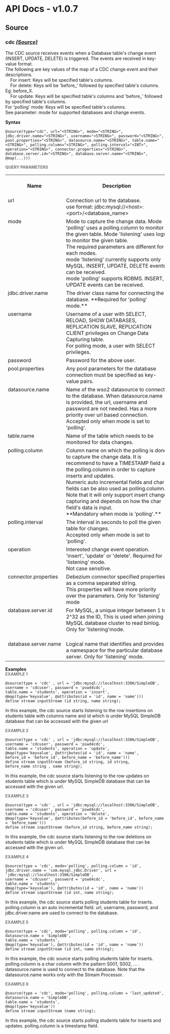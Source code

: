 # API Docs - v1.0.7

## Source

### cdc *<a target="_blank" href="https://siddhi.io/en/v4.x/docs/query-guide/#source">(Source)</a>*

<p style="word-wrap: break-word">The CDC source receives events when a Database table's change event (INSERT, UPDATE, DELETE) is triggered. The events are received in key-value format.<br>The following are key values of the map of a CDC change event and their descriptions.<br>&nbsp;&nbsp;&nbsp;&nbsp;For insert: Keys will be specified table's columns.<br>&nbsp;&nbsp;&nbsp;&nbsp;For delete: Keys will be 'before_' followed by specified table's columns. Eg: before_X.<br>&nbsp;&nbsp;&nbsp;&nbsp;For update: Keys will be specified table's columns and 'before_' followed by specified table's columns.<br>For 'polling' mode: Keys will be specified table's columns.<br>See parameter: mode for supported databases and change events.</p>

<span id="syntax" class="md-typeset" style="display: block; font-weight: bold;">Syntax</span>
```
@source(type="cdc", url="<STRING>", mode="<STRING>", jdbc.driver.name="<STRING>", username="<STRING>", password="<STRING>", pool.properties="<STRING>", datasource.name="<STRING>", table.name="<STRING>", polling.column="<STRING>", polling.interval="<INT>", operation="<STRING>", connector.properties="<STRING>", database.server.id="<STRING>", database.server.name="<STRING>", @map(...)))
```

<span id="query-parameters" class="md-typeset" style="display: block; color: rgba(0, 0, 0, 0.54); font-size: 12.8px; font-weight: bold;">QUERY PARAMETERS</span>
<table>
    <tr>
        <th>Name</th>
        <th style="min-width: 20em">Description</th>
        <th>Default Value</th>
        <th>Possible Data Types</th>
        <th>Optional</th>
        <th>Dynamic</th>
    </tr>
    <tr>
        <td style="vertical-align: top">url</td>
        <td style="vertical-align: top; word-wrap: break-word">Connection url to the database.<br>use format: jdbc:mysql://&lt;host&gt;:&lt;port&gt;/&lt;database_name&gt; </td>
        <td style="vertical-align: top"></td>
        <td style="vertical-align: top">STRING</td>
        <td style="vertical-align: top">No</td>
        <td style="vertical-align: top">No</td>
    </tr>
    <tr>
        <td style="vertical-align: top">mode</td>
        <td style="vertical-align: top; word-wrap: break-word">Mode to capture the change data. Mode 'polling' uses a polling.column to monitor the given table. Mode 'listening' uses logs to monitor the given table.<br>The required parameters are different for each modes.<br>mode 'listening' currently supports only MySQL. INSERT, UPDATE, DELETE events can be received.<br>mode 'polling' supports RDBMS. INSERT, UPDATE events can be received.</td>
        <td style="vertical-align: top">listening</td>
        <td style="vertical-align: top">STRING</td>
        <td style="vertical-align: top">Yes</td>
        <td style="vertical-align: top">No</td>
    </tr>
    <tr>
        <td style="vertical-align: top">jdbc.driver.name</td>
        <td style="vertical-align: top; word-wrap: break-word">The driver class name for connecting the database. **Required for 'polling' mode.**</td>
        <td style="vertical-align: top"><Empty_String></td>
        <td style="vertical-align: top">STRING</td>
        <td style="vertical-align: top">Yes</td>
        <td style="vertical-align: top">No</td>
    </tr>
    <tr>
        <td style="vertical-align: top">username</td>
        <td style="vertical-align: top; word-wrap: break-word">Username of a user with SELECT, RELOAD, SHOW DATABASES, REPLICATION SLAVE, REPLICATION CLIENT privileges on Change Data Capturing table.<br>For polling mode, a user with SELECT privileges.</td>
        <td style="vertical-align: top"></td>
        <td style="vertical-align: top">STRING</td>
        <td style="vertical-align: top">No</td>
        <td style="vertical-align: top">No</td>
    </tr>
    <tr>
        <td style="vertical-align: top">password</td>
        <td style="vertical-align: top; word-wrap: break-word">Password for the above user.</td>
        <td style="vertical-align: top"></td>
        <td style="vertical-align: top">STRING</td>
        <td style="vertical-align: top">No</td>
        <td style="vertical-align: top">No</td>
    </tr>
    <tr>
        <td style="vertical-align: top">pool.properties</td>
        <td style="vertical-align: top; word-wrap: break-word">Any pool parameters for the database connection must be specified as key-value pairs.</td>
        <td style="vertical-align: top"><Empty_String></td>
        <td style="vertical-align: top">STRING</td>
        <td style="vertical-align: top">Yes</td>
        <td style="vertical-align: top">No</td>
    </tr>
    <tr>
        <td style="vertical-align: top">datasource.name</td>
        <td style="vertical-align: top; word-wrap: break-word">Name of the wso2 datasource to connect to the database. When datasource.name is provided, the url, username and password are not needed. Has a more priority over url based connection.<br>Accepted only when mode is set to 'polling'.</td>
        <td style="vertical-align: top"><Empty_String></td>
        <td style="vertical-align: top">STRING</td>
        <td style="vertical-align: top">Yes</td>
        <td style="vertical-align: top">No</td>
    </tr>
    <tr>
        <td style="vertical-align: top">table.name</td>
        <td style="vertical-align: top; word-wrap: break-word">Name of the table which needs to be monitored for data changes.</td>
        <td style="vertical-align: top"></td>
        <td style="vertical-align: top">STRING</td>
        <td style="vertical-align: top">No</td>
        <td style="vertical-align: top">No</td>
    </tr>
    <tr>
        <td style="vertical-align: top">polling.column</td>
        <td style="vertical-align: top; word-wrap: break-word">Column name on which the polling is done to capture the change data. It is recommend to have a TIMESTAMP field as the polling.column in order to capture inserts and updates.<br>Numeric auto incremental fields and char fields can be also used as polling.column. Note that it will only support insert change capturing and depends on how the char field's data is input.<br>**Mandatory when mode is 'polling'.**</td>
        <td style="vertical-align: top"><Empty_String></td>
        <td style="vertical-align: top">STRING</td>
        <td style="vertical-align: top">Yes</td>
        <td style="vertical-align: top">No</td>
    </tr>
    <tr>
        <td style="vertical-align: top">polling.interval</td>
        <td style="vertical-align: top; word-wrap: break-word">The interval in seconds to poll the given table for changes.<br>Accepted only when mode is set to 'polling'.</td>
        <td style="vertical-align: top">1</td>
        <td style="vertical-align: top">INT</td>
        <td style="vertical-align: top">Yes</td>
        <td style="vertical-align: top">No</td>
    </tr>
    <tr>
        <td style="vertical-align: top">operation</td>
        <td style="vertical-align: top; word-wrap: break-word">Interested change event operation. 'insert', 'update' or 'delete'. Required for 'listening' mode.<br>Not case sensitive.</td>
        <td style="vertical-align: top"></td>
        <td style="vertical-align: top">STRING</td>
        <td style="vertical-align: top">No</td>
        <td style="vertical-align: top">No</td>
    </tr>
    <tr>
        <td style="vertical-align: top">connector.properties</td>
        <td style="vertical-align: top; word-wrap: break-word">Debezium connector specified properties as a comma separated string. <br>This properties will have more priority over the parameters. Only for 'listening' mode</td>
        <td style="vertical-align: top">Empty_String</td>
        <td style="vertical-align: top">STRING</td>
        <td style="vertical-align: top">Yes</td>
        <td style="vertical-align: top">No</td>
    </tr>
    <tr>
        <td style="vertical-align: top">database.server.id</td>
        <td style="vertical-align: top; word-wrap: break-word">For MySQL, a unique integer between 1 to 2^32 as the ID, This is used when joining MySQL database cluster to read binlog. Only for 'listening'mode.</td>
        <td style="vertical-align: top">Random integer between 5400 and 6400</td>
        <td style="vertical-align: top">STRING</td>
        <td style="vertical-align: top">Yes</td>
        <td style="vertical-align: top">No</td>
    </tr>
    <tr>
        <td style="vertical-align: top">database.server.name</td>
        <td style="vertical-align: top; word-wrap: break-word">Logical name that identifies and provides a namespace for the particular database server. Only for 'listening' mode.</td>
        <td style="vertical-align: top">{host}_{port}</td>
        <td style="vertical-align: top">STRING</td>
        <td style="vertical-align: top">Yes</td>
        <td style="vertical-align: top">No</td>
    </tr>
</table>

<span id="examples" class="md-typeset" style="display: block; font-weight: bold;">Examples</span>
<span id="example-1" class="md-typeset" style="display: block; color: rgba(0, 0, 0, 0.54); font-size: 12.8px; font-weight: bold;">EXAMPLE 1</span>
```
@source(type = 'cdc' , url = 'jdbc:mysql://localhost:3306/SimpleDB', 
username = 'cdcuser', password = 'pswd4cdc', 
table.name = 'students', operation = 'insert', 
@map(type='keyvalue', @attributes(id = 'id', name = 'name')))
define stream inputStream (id string, name string);
```
<p style="word-wrap: break-word">In this example, the cdc source starts listening to the row insertions  on students table with columns name and id which is under MySQL SimpleDB database that can be accessed with the given url</p>

<span id="example-2" class="md-typeset" style="display: block; color: rgba(0, 0, 0, 0.54); font-size: 12.8px; font-weight: bold;">EXAMPLE 2</span>
```
@source(type = 'cdc' , url = 'jdbc:mysql://localhost:3306/SimpleDB', 
username = 'cdcuser', password = 'pswd4cdc', 
table.name = 'students', operation = 'update', 
@map(type='keyvalue', @attributes(id = 'id', name = 'name', 
before_id = 'before_id', before_name = 'before_name')))
define stream inputStream (before_id string, id string, 
before_name string , name string);
```
<p style="word-wrap: break-word">In this example, the cdc source starts listening to the row updates on students table which is under MySQL SimpleDB database that can be accessed with the given url.</p>

<span id="example-3" class="md-typeset" style="display: block; color: rgba(0, 0, 0, 0.54); font-size: 12.8px; font-weight: bold;">EXAMPLE 3</span>
```
@source(type = 'cdc' , url = 'jdbc:mysql://localhost:3306/SimpleDB', 
username = 'cdcuser', password = 'pswd4cdc', 
table.name = 'students', operation = 'delete', 
@map(type='keyvalue', @attributes(before_id = 'before_id', before_name = 'before_name')))
define stream inputStream (before_id string, before_name string);
```
<p style="word-wrap: break-word">In this example, the cdc source starts listening to the row deletions on students table which is under MySQL SimpleDB database that can be accessed with the given url.</p>

<span id="example-4" class="md-typeset" style="display: block; color: rgba(0, 0, 0, 0.54); font-size: 12.8px; font-weight: bold;">EXAMPLE 4</span>
```
@source(type = 'cdc', mode='polling', polling.column = 'id', 
jdbc.driver.name = 'com.mysql.jdbc.Driver', url = 'jdbc:mysql://localhost:3306/SimpleDB', 
username = 'cdcuser', password = 'pswd4cdc', 
table.name = 'students', 
@map(type='keyvalue'), @attributes(id = 'id', name = 'name'))
define stream inputStream (id int, name string);
```
<p style="word-wrap: break-word">In this example, the cdc source starts polling students table for inserts. polling.column is an auto incremental field. url, username, password, and jdbc.driver.name are used to connect to the database.</p>

<span id="example-5" class="md-typeset" style="display: block; color: rgba(0, 0, 0, 0.54); font-size: 12.8px; font-weight: bold;">EXAMPLE 5</span>
```
@source(type = 'cdc', mode='polling', polling.column = 'id', datasource.name = 'SimpleDB',
table.name = 'students', 
@map(type='keyvalue'), @attributes(id = 'id', name = 'name'))
define stream inputStream (id int, name string);
```
<p style="word-wrap: break-word">In this example, the cdc source starts polling students table for inserts. polling.column is a char column with the pattern S001, S002, ... . datasource.name is used to connect to the database. Note that the datasource.name works only with the Stream Processor.</p>

<span id="example-6" class="md-typeset" style="display: block; color: rgba(0, 0, 0, 0.54); font-size: 12.8px; font-weight: bold;">EXAMPLE 6</span>
```
@source(type = 'cdc', mode='polling', polling.column = 'last_updated', datasource.name = 'SimpleDB',
table.name = 'students', 
@map(type='keyvalue'))
define stream inputStream (name string);
```
<p style="word-wrap: break-word">In this example, the cdc source starts polling students table for inserts and updates. polling.column is a timestamp field.</p>

